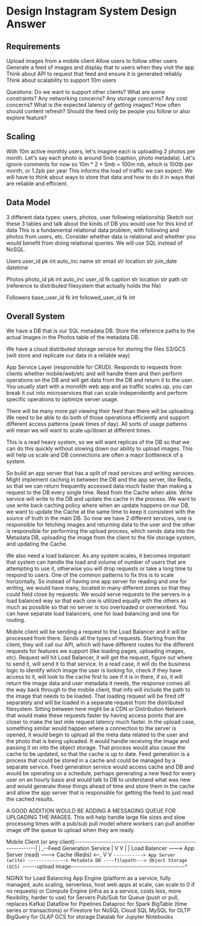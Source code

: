 # Design Instagram System Design Answer

## Requirements

Upload images from a mobile client
Allow users to follow other users
Generate a feed of images and display that to users when they visit the app
Think about API to request that feed and ensure it is generated reliably
Think about scalability to support 10m users

Questions:
Do we want to support other clients?
What are some constraints?
Any networking concerns?
Any storage concerns?
Any cost concerns?
What is the expected latency of getting images?
How often should content refresh?
Should the feed only be people you follow or also explore feature?

## Scaling

With 10m active monthly users, let's imagine each is uploading 2 photos per month.
Let's say each photo is around 5mb (caption, photo metadata). Let's ignore comments for now
so 10m * 2 * 5mb = 100m mb, which is 100tb per month, or 1.2pb per year
This informs the load of traffic we can expect. We will have to think about ways to store
that data and how to do it in ways that are reliable and efficient.

## Data Model

3 different data types: users, photos, user following relationship
Sketch out these 3 tables and talk about the kinds of DB you would use for this kind of data
This is a fundamental relational data problem, with following and photos from users, etc.
Consider whether data is relational and whether you would benefit from doing relational queries.
We will use SQL instead of NoSQL.

Users
user_id pk int auto_inc
name str
email str
location str
join_date datetime

Photos
photo_id pk int auto_inc
user_id fk
caption str
location str
path str (reference to distributed filesystem that actually holds the file)

Followers
base_user_id fk int
followed_user_id fk int

## Overall System

We have a DB that is our SQL metadata DB. Store the reference paths to the actual images in the Photos table of the metadata DB.

We have a cloud distributed storage service for storing the files S3/GCS (will store and replicate our data in a reliable way)

App Service Layer (responsible for CRUD). Responds to requests from clients whether mobile/web/etc and will handle them and then perform operations on the DB and will get data from the DB and return it to the user. You usually start with a monolith web app and as traffic scales up, you can break it out into microservices that can scale independently and perform specific operations to optimize server usage.

There will be many more ppl viewing their feed than there will be uploading. We need to be able to do both of those operations efficiently and support different access patterns (peak times of day). All sorts of usage patterns will mean we will want to scale up/down at different times. 

This is a read heavy system, so we will want replicas of the DB so that we can do this quickly without slowing down our ability to upload images. This will help us scale and DB connections are often a major bottleneck of a system.

So build an app server that has a split of read services and writing services. Might implement caching in between the DB and the app server, like Redis, so that we can return frequently accessed data much faster than making a request to the DB every single time. Read from the Cache when able. Write service will write to the DB and update the cache in the process. We want to use write back caching policy where when an update happens on our DB, we want to update the Cache at the same time to keep it consistent with the source of truth in the main DB. So now we have 2 different services, one is responsible for fetching images and returning data to the user and the other is responsible for performing the upload process, which sends data into the Metadata DB, uploading the image from the client to the file storage system, and updating the Cache.

We also need a load balancer. As any system scales, it becomes impotant that system can handle the load and volume of number of users that are attempting to use it, otherwise you will drop requests or take a long time to respond to users. One of the common patterns to fix this is to scale horizontally. So instead of having one app server for reading and one for writing, we would have many, located in many different zones so that they could field close by requests. We would serve requests to the servers in a load balanced way so that each one is utilized equally with the others as much as possible so that no server is too overloaded or overworked. You can have separate load balancers, one for load balancing and one for routing.

Mobile client will be sending a request to the Load Balancer and it will be processed from there. Sends all the types of requests. Starting from the client, they will call our API, which will have different routes for the different requests for features we support (like loading pages, uploading images, etc). Request will hit Load Balancer, it will get the request, figure out where to send it, will send it to that service. In a read case, it will do the business logic to identify which image the user is looking for, check if they have access to it, will look to the cache first to see if it is in there, if so, it will return the image data and user metadata it needs, the response comes all the way back through to the mobile client, that info will include the path to the image that needs to be loaded. That loading request will be fired off separately and will be loaded in a separate request from the distributed filesystem. Sitting between here might be a CDN or Distribution Network that would make these requests faster by having access points that are closer to make the last mile request latency much faster. In the upload case, something similar would happen where a connection to the server is opened, it would begin to upload all the meta data related to the user and the photo that is being uploaded. It would handle receiving the image and passing it on into the object storage. That process would also cause the cache to be updated, so that the cache is up to date. Feed generation is a process that could be stored in a cache and could be managed by a separate service. Feed generation service would access cache and DB and would be operating on a schedule, perhaps generating a new feed for every user on an hourly basis and would talk to DB to understand what was new and would generate these things ahead of time and store them in the cache and allow the app server that is responsible for getting the feed to just read the cached results.

A GOOD ADDITION WOULD BE ADDING A MESSAGING QUEUE FOR UPLOADING THE IMAGES. This will help handle large file sizes and slow processing times with a pub/sub pull model where workers can pull another image off the queue to upload when they are ready.

Mobile Client (or any client)--------------------------------------------------------------|
    |                                           ,--Feed Generation Service                 |
    V                                           V             |                            |
Load Balancer ---> App Server (read) ---> Cache (Redis) <--,  V                            V
    `-----------> App Server (write) --------------> Metadata DB ----filepath---> Object Storage (GCS)
                        `------upload image-----------------------------------------------^

NGINX for Load Balancing
App Engine (platform as a service, fully managed, auto scaling, serverless, host web apps at scale, can scale to 0 if no requests) or Compute Engine (infra as a a service, costs less, more flexibility, harder to use) for Servers
Pub/Sub for Queue (push or pull, replaces Kafka)
Dataflow for Pipelines
Dataproc for Spark
BigTable (time series or transactions) or Firestore for NoSQL
Cloud SQL MySQL for OLTP
BigQuery for OLAP
GCS for storage
Datalab for Jupyter Notebooks
